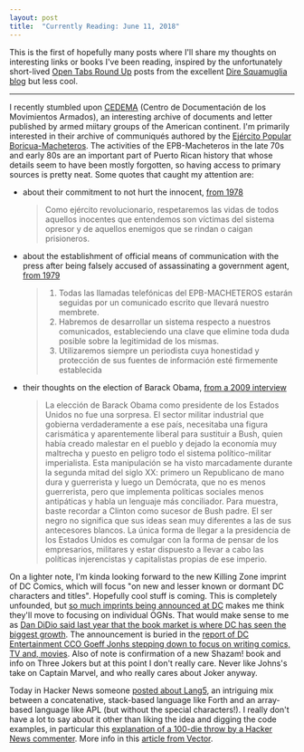 ```yaml
---
layout: post
title:  "Currently Reading: June 11, 2018"
---
```

This is the first of hopefully many posts where I'll share my thoughts on interesting links or books I've been reading, inspired by the unfortunately short-lived [Open Tabs Round Up](https://squamuglia.wordpress.com/category/open-tabs-round-up/) posts from the excellent [Dire Squamuglia blog](https://squamuglia.wordpress.com/) but less cool.

* * *

I recently stumbled upon [CEDEMA](http://cedema.org/index.php?ver=noticias&id=2) (Centro de Documentación de los Movimientos Armados), an interesting archive of documents and letter published by armed miitary groups of the American continent. I'm primarily interested in their archive of communiqués authored by the [Ejército Popular Boricua-Macheteros](http://cedema.org/index.php?ver=verlista&grupo=71&nombrepais=Puerto%20Rico&nombregrupo=Ej%E9rcito%20Popular%20Boricua%20-%20Macheteros%20(EPB)). The activities of the EPB-Macheteros in the late 70s and early 80s are an important part of Puerto Rican history that whose details seem to have been mostly forgotten, so having access to primary sources is pretty neat. Some quotes that caught my attention are:
* about their commitment to not hurt the innocent, [from 1978](http://cedema.org/ver.php?id=1302)
	> Como ejército revolucionario, respetaremos las vidas de todos aquellos inocentes que entendemos son víctimas del sistema opresor y de aquellos enemigos que se rindan o caigan prisioneros.
* about the establishment of official means of communication with the press after being falsely accused of assassinating a government agent, [from 1979](http://cedema.org/ver.php?id=1325)
	> 1. Todas las llamadas telefónicas del EPB-MACHETEROS estarán seguidas por un comunicado escrito que llevará nuestro membrete.
	> 2. Habremos de desarrollar un sistema respecto a nuestros comunicados, estableciendo una clave que elimine toda duda posible sobre la legitimidad de los mismas.
	> 3. Utilizaremos siempre un periodista cuya honestidad y protección de sus fuentes de información esté firmemente establecida
* their thoughts on the election of Barack Obama, [from a 2009 interview](http://cedema.org/ver.php?id=3667)
	> La elección de Barack Obama como presidente de los Estados Unidos no fue una sorpresa. El sector militar industrial que gobierna verdaderamente a ese país, necesitaba una figura carismática y aparentemente liberal para sustituir a Bush, quien había creado malestar en el pueblo y dejado la economía muy maltrecha y puesto en peligro todo el sistema político-militar imperialista. Esta manipulación se ha visto marcadamente durante la segunda mitad del siglo XX: primero un Republicano de mano dura y guerrerista y luego un Demócrata, que no es menos guerrerista, pero que implementa políticas sociales menos antipáticas y habla un lenguaje más conciliador. Para muestra, baste recordar a Clinton como sucesor de Bush padre. El ser negro no significa que sus ideas sean muy diferentes a las de sus antecesores blancos. La única forma de llegar a la presidencia de los Estados Unidos es comulgar con la forma de pensar de los empresarios, militares y estar dispuesto a llevar a cabo las políticas injerencistas y capitalistas propias de ese imperio.

On a lighter note, I'm kinda looking forward to the new Killing Zone imprint of DC Comics, which will focus "on new and lesser known or dormant DC characters and titles". Hopefully cool stuff is coming. This is completely unfounded, but [so much imprints being announced at DC](https://ew.com/books/2018/03/08/dc-black-label-imprint-all-star-creators/) makes me think they'll move to focusing on individual OGNs. That would make sense to me as [Dan DiDio said last year that the book market is where DC has seen the biggest growth](http://www.comicsbeat.com/must-listen-didio-and-lee-spill-about-dm-vs-bookstores-metal-superhero-girls-doomsday-clock-milestone-and-vertigo/). The announcement is buried in the [report of DC Entertainment CCO Goeff Jonhs stepping down to focus on writing comics, TV and, movies](https://www.hollywoodreporter.com/heat-vision/geoff-johns-exits-dc-entertainment-writing-producing-deal-1118131). Also of note is confirmation of a new Shazam! book and info on Three Jokers but at this point I don't really care. Never like Johns's take on Captain Marvel, and who really cares about Joker anyway.

Today in Hacker News someone [posted about Lang5](https://news.ycombinator.com/item?id=17286754), an intriguing mix between a concatenative, stack-based language like Forth and an array-based language like APL (but without the special characters!). I really don't have a lot to say about it other than liking the idea and digging the code examples, in particular this [explanation of a 100-die throw by a Hacker News commenter](https://news.ycombinator.com/item?id=17289700). More info in this [article from Vector](http://archive.vector.org.uk/art10500710).